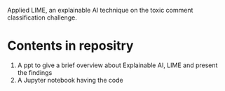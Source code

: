 Applied LIME, an explainable AI technique on the toxic comment classification challenge.

# Contents in repositry
1. A ppt to give a brief overview about Explainable AI, LIME and present the findings
3. A Jupyter notebook having the code
